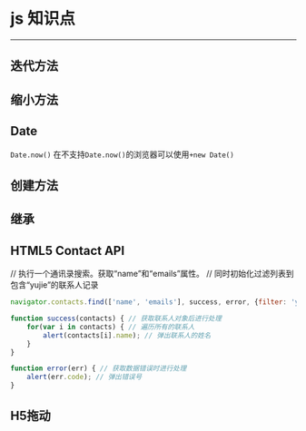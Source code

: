 # js 知识点
---

## 迭代方法

## 缩小方法

## Date
`Date.now()`
在不支持`Date.now()`的浏览器可以使用`+new Date()`

## 创建方法

## 继承

## HTML5 Contact API
// 执行一个通讯录搜索。获取“name”和“emails”属性。
// 同时初始化过滤列表到包含“yujie”的联系人记录
``` js
navigator.contacts.find(['name', 'emails'], success, error, {filter: 'yujie'});

function success(contacts) { // 获取联系人对象后进行处理
    for(var i in contacts) { // 遍历所有的联系人
        alert(contacts[i].name); // 弹出联系人的姓名
    }
}

function error(err) { // 获取数据错误时进行处理
    alert(err.code); // 弹出错误号
}
```

## H5拖动
